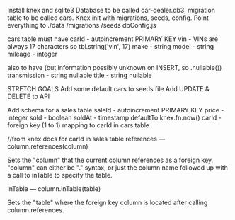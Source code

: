 Install knex and sqlite3
Database to be called car-dealer.db3, migration table to be called cars.
Knex init with migrations, seeds, config.
Point everything to ./data
  /migrations
  /seeds
  dbConfig.js

cars table must have
  carId - autoincrement PRIMARY KEY
  vin - VINs are always 17 characters so tbl.string('vin', 17)
  make - string
  model - string
  mileage - integer

  also to have (but information possibly unknown on INSERT, so .nullable())
  transmission - string nullable
  title - string nullable

STRETCH GOALS
Add some default cars to seeds file
Add UPDATE & DELETE to API

Add schema for a sales table
  saleId - autoincrement PRIMARY KEY
  price - integer
  sold - boolean
  soldAt - timestamp defaultTo knex.fn.now()
  carId - foreign key (1 to 1) mapping to carId in cars table

//from knex docs for carId in sales table
references — column.references(column)

Sets the "column" that the current column references as a foreign key. "column" can either be "." syntax, or just the column name followed up with a call to inTable to specify the table.

inTable — column.inTable(table)

Sets the "table" where the foreign key column is located after calling column.references.
